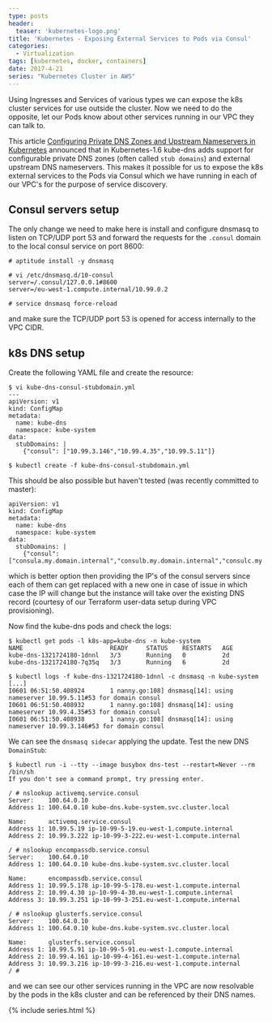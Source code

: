 ```yaml
---
type: posts
header:
  teaser: 'kubernetes-logo.png'
title: 'Kubernetes - Exposing External Services to Pods via Consul'
categories: 
  - Virtualization
tags: [kubernetes, docker, containers]
date: 2017-4-21
series: "Kubernetes Cluster in AWS"
---
```


Using Ingresses and Services of various types we can expose the k8s cluster services for use outside the cluster. Now we need to do the opposite, let our Pods know about other services running in our VPC they can talk to.

This article [Configuring Private DNS Zones and Upstream Nameservers in Kubernetes](http://blog.kubernetes.io/2017/04/configuring-private-dns-zones-upstream-nameservers-kubernetes.html) announced that in Kubernetes-1.6 kube-dns adds support for configurable private DNS zones (often called `stub domains`) and external upstream DNS nameservers. This makes it possible for us to expose the k8s external services to the Pods via Consul which we have running in each of our VPC's for the purpose of service discovery.

## Consul servers setup

The only change we need to make here is install and configure dnsmasq to listen on TCP/UDP port 53 and forward the requests for the `.consul` domain to the local consul service on port 8600:

```
# aptitude install -y dnsmasq
 
# vi /etc/dnsmasq.d/10-consul
server=/.consul/127.0.0.1#8600
server=/eu-west-1.compute.internal/10.99.0.2
 
# service dnsmasq force-reload
```

and make sure the TCP/UDP port 53 is opened for access internally to the VPC CIDR.

## k8s DNS setup

Create the following YAML file and create the resource:

```
$ vi kube-dns-consul-stubdomain.yml
---
apiVersion: v1
kind: ConfigMap
metadata:
  name: kube-dns
  namespace: kube-system
data:
  stubDomains: |
    {"consul": ["10.99.3.146","10.99.4.35","10.99.5.11"]}
 
$ kubectl create -f kube-dns-consul-stubdomain.yml
```

This should be also possible but haven't tested (was recently committed to master):

```
apiVersion: v1
kind: ConfigMap
metadata:
  name: kube-dns
  namespace: kube-system
data:
  stubDomains: |
    {"consul": ["consula.my.domain.internal","consulb.my.domain.internal","consulc.my.domain.internal"]}
```

which is better option then providing the IP's of the consul servers since each of them can get replaced with a new one in case of issue in which case the IP will change but the instance will take over the existing DNS record (courtesy of our Terraform user-data setup during VPC provisioning).

Now find the kube-dns pods and check the logs:

```
$ kubectl get pods -l k8s-app=kube-dns -n kube-system
NAME                        READY     STATUS    RESTARTS   AGE
kube-dns-1321724180-1dnnl   3/3       Running   0          2d
kube-dns-1321724180-7q35q   3/3       Running   6          2d
 
$ kubectl logs -f kube-dns-1321724180-1dnnl -c dnsmasq -n kube-system
[...]
I0601 06:51:50.408924       1 nanny.go:108] dnsmasq[14]: using nameserver 10.99.5.11#53 for domain consul
I0601 06:51:50.408932       1 nanny.go:108] dnsmasq[14]: using nameserver 10.99.4.35#53 for domain consul
I0601 06:51:50.408938       1 nanny.go:108] dnsmasq[14]: using nameserver 10.99.3.146#53 for domain consul
```

We can see the `dnsmasq sidecar` applying the update. Test the new DNS `DomainStub`:

```
$ kubectl run -i --tty --image busybox dns-test --restart=Never --rm /bin/sh
If you don't see a command prompt, try pressing enter.
 
/ # nslookup activemq.service.consul
Server:    100.64.0.10
Address 1: 100.64.0.10 kube-dns.kube-system.svc.cluster.local

Name:      activemq.service.consul
Address 1: 10.99.5.19 ip-10-99-5-19.eu-west-1.compute.internal
Address 2: 10.99.3.222 ip-10-99-3-222.eu-west-1.compute.internal
 
/ # nslookup encompassdb.service.consul
Server:    100.64.0.10
Address 1: 100.64.0.10 kube-dns.kube-system.svc.cluster.local

Name:      encompassdb.service.consul
Address 1: 10.99.5.178 ip-10-99-5-178.eu-west-1.compute.internal
Address 2: 10.99.4.30 ip-10-99-4-30.eu-west-1.compute.internal
Address 3: 10.99.3.251 ip-10-99-3-251.eu-west-1.compute.internal
 
/ # nslookup glusterfs.service.consul
Server:    100.64.0.10
Address 1: 100.64.0.10 kube-dns.kube-system.svc.cluster.local

Name:      glusterfs.service.consul
Address 1: 10.99.5.91 ip-10-99-5-91.eu-west-1.compute.internal
Address 2: 10.99.4.161 ip-10-99-4-161.eu-west-1.compute.internal
Address 3: 10.99.3.216 ip-10-99-3-216.eu-west-1.compute.internal
/ #
```

and we can see our other services running in the VPC are now resolvable by the pods in the k8s cluster and can be referenced by their DNS names.

{% include series.html %}